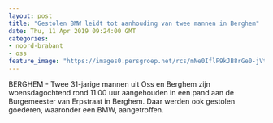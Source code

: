 ```yaml
---
layout: post
title: "Gestolen BMW leidt tot aanhouding van twee mannen in Berghem"
date: Thu, 11 Apr 2019 09:24:00 GMT
categories: 
- noord-brabant 
- oss 
feature_image: "https://images0.persgroep.net/rcs/mNe0IflF9kJB8rGe0-jVtJbCbyE/diocontent/145304872/_fitwidth/400/?appId=21791a8992982cd8da851550a453bd7f&quality=0.7"
---
```


BERGHEM - Twee 31-jarige mannen uit Oss en Berghem zijn woensdagochtend rond 11.00 uur aangehouden in een pand aan de Burgemeester van Erpstraat in Berghem. Daar werden ook gestolen goederen, waaronder een BMW, aangetroffen.
